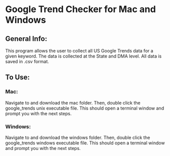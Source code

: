# Google Trend Checker for Mac and Windows

## General Info:
This program allows the user to collect all US Google Trends data for a given keyword.
The data is collected at the State and DMA level. All data is saved in .csv format.

## To Use:

### Mac:
Navigate to and download the mac folder.
Then, double click the google_trends unix executable file. 
This should open a terminal window and prompt you with the next steps.

### Windows:
Navigate to and download the windows folder.
Then, double click the google_trends windows executable file. 
This should open a terminal window and prompt you with the next steps.